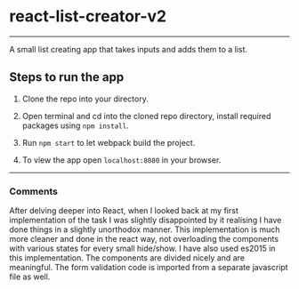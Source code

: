 # react-list-creator-v2
***

A small list creating app that takes inputs and adds them to a list.

## Steps to run the app

1. Clone the repo into your directory.

2. Open terminal and cd into the cloned repo directory, install required packages using `npm install`.

3. Run `npm start` to let webpack build the project.

4. To view the app open `localhost:8080` in your browser.
***

### Comments

After delving deeper into React, when I looked back at my first implementation of the task I was slightly disappointed by it realising I have done things in a slightly unorthodox manner. This implementation is much more cleaner and done in the react way, not overloading the components with various states for every small hide/show.
I have also used es2015 in this implementation.
The components are divided nicely and are meaningful. The form validation code is imported from a separate javascript file as well.
